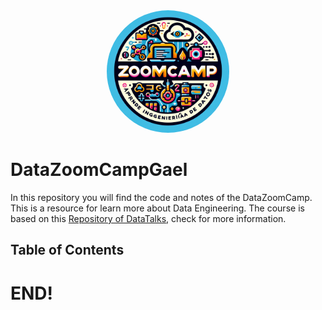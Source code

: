 <div align="center">
    <img src=".github/fordevs/imgs/DataZoomCampNotes.png" alt="DataZoomCampNotes" 
    style="border-radius: 50%; width:14em;">
</div>

# DataZoomCampGael

In this repository you will find the code and notes of the DataZoomCamp. 
This is a resource for learn more about Data Engineering. The course is based on this 
[Repository of DataTalks](https://github.com/DataTalksClub/data-engineering-zoomcamp), 
check for more information.

## Table of Contents






# END!